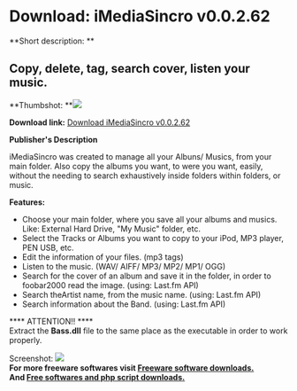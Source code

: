 # Download: iMediaSincro v0.0.2.62

**Short description: **

## Copy, delete, tag, search cover, listen your music.

  
**Thumbshot: **![](http://www.freewarefiles.com/screenshot/imediasincro_md.jpg)   
  
**Download link:** [Download iMediaSincro v0.0.2.62](http://freesoftwares.boysofts.com/IMediaSincro_program_59948.html)  
  

**Publisher's Description**  
  

iMediaSincro was created to manage all your Albuns/ Musics, from your main
folder. Also copy the albums you want, to were you want, easily, without the
needing to search exhaustively inside folders within folders, or music.

**Features:**

  * Choose your main folder, where you save all your albums and musics. Like: External Hard Drive, "My Music" folder, etc. 
  * Select the Tracks or Albums you want to copy to your iPod, MP3 player, PEN USB, etc. 
  * Edit the information of your files. (mp3 tags) 
  * Listen to the music. (WAV/ AIFF/ MP3/ MP2/ MP1/ OGG) 
  * Search for the cover of an album and save it in the folder, in order to foobar2000 read the image. (using: Last.fm API) 
  * Search theArtist name, from the music name. (using: Last.fm API) 
  * Search information about the Band. (using: Last.fm API) 

**** ATTENTION!! ****  
Extract the **Bass.dll** file to the same place as the executable in order to
work properly.

  
  
Screenshot: ![](http://www.freewarefiles.com/screenshot/imediasincro.jpg)  
**For more freeware softwares visit [Freeware software downloads.](http://freesoftwares.boysofts.com/)**   
**And [Free softwares and php script downloads.](http://www.boysofts.com/)**

